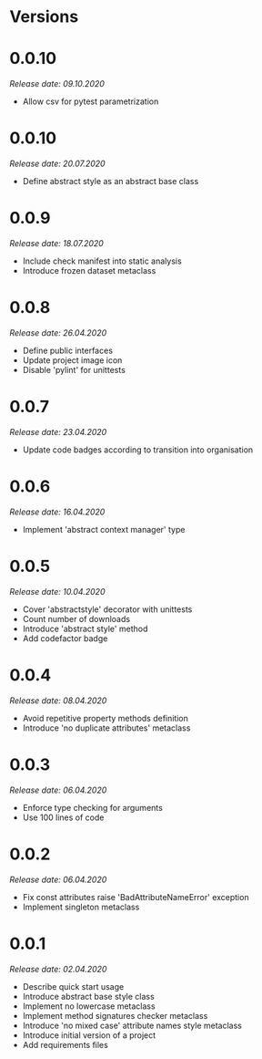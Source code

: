 Versions
========

0.0.10
=======

_Release date: 09.10.2020_

-  Allow csv for pytest parametrization

0.0.10
=======

_Release date: 20.07.2020_

- Define abstract style as an abstract base class

0.0.9
=======

_Release date: 18.07.2020_

- Include check manifest into static analysis
- Introduce frozen dataset metaclass

0.0.8
=======

_Release date: 26.04.2020_

- Define public interfaces
- Update project image icon
- Disable 'pylint' for unittests

0.0.7
=======

_Release date: 23.04.2020_

- Update code badges according to transition into organisation

0.0.6
=======

_Release date: 16.04.2020_

- Implement 'abstract context manager' type

0.0.5
=======

_Release date: 10.04.2020_

- Cover 'abstractstyle' decorator with unittests
- Count number of downloads
- Introduce 'abstract style' method
- Add codefactor badge

0.0.4
=======

_Release date: 08.04.2020_

- Avoid repetitive property methods definition
- Introduce 'no duplicate attributes' metaclass

0.0.3
=======

_Release date: 06.04.2020_

- Enforce type checking for arguments
- Use 100 lines of code

0.0.2
========

_Release date: 06.04.2020_

- Fix const attributes raise 'BadAttributeNameError' exception
- Implement singleton metaclass

0.0.1
========

_Release date: 02.04.2020_

- Describe quick start usage
- Introduce abstract base style class
- Implement no lowercase metaclass
- Implement method signatures checker metaclass
- Introduce 'no mixed case' attribute names style metaclass
- Introduce initial version of a project
- Add requirements files
